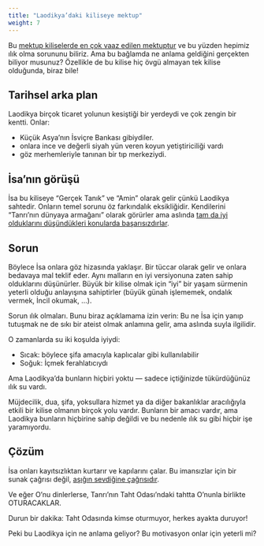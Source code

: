 ```yaml
---
title: "Laodikya’daki kiliseye mektup"
weight: 7
---
```



Bu [mektup kiliselerde en çok vaaz edilen mektuptur](https://www.bibleserver.com/TR/Vahiy3%3A14-22) ve bu yüzden hepimiz ılık olma sorununu biliriz. Ama bu bağlamda ne anlama geldiğini gerçekten biliyor musunuz? Özellikle de bu kilise hiç övgü almayan tek kilise olduğunda, biraz bile!


## Tarihsel arka plan

<a name="f1cd"></a>
Laodikya birçok ticaret yolunun kesiştiği bir yerdeydi ve çok zengin bir kentti. Onlar:

- Küçük Asya’nın İsviçre Bankası gibiydiler.
- onlara ince ve değerli siyah yün veren koyun yetiştiriciliği vardı
- göz merhemleriyle tanınan bir tıp merkeziydi.



## İsa’nın görüşü

<a name="27c6"></a>
İsa bu kiliseye “Gerçek Tanık” ve “Amin” olarak gelir çünkü Laodikya sahtedir. Onların temel sorunu öz farkındalık eksikliğidir. Kendilerini “Tanrı’nın dünyaya armağanı” olarak görürler ama aslında [tam da iyi olduklarını düşündükleri konularda başarısızdırlar](https://www.bibleserver.com/TR/Vahiy3%3A17).


## Sorun

<a name="1871"></a>
Böylece İsa onlara göz hizasında yaklaşır. Bir tüccar olarak gelir ve onlara bedavaya mal teklif eder. Aynı malların en iyi versiyonuna zaten sahip olduklarını düşünürler. Büyük bir kilise olmak için “iyi” bir yaşam sürmenin yeterli olduğu anlayışına sahiptirler (büyük günah işlememek, ondalık vermek, İncil okumak, …).

Sorun ılık olmaları. Bunu biraz açıklamama izin verin: Bu ne İsa için yanıp tutuşmak ne de sıkı bir ateist olmak anlamına gelir, ama aslında suyla ilgilidir.

O zamanlarda su iki koşulda iyiydi:

- Sıcak: böylece şifa amacıyla kaplıcalar gibi kullanılabilir
- Soğuk: İçmek ferahlatıcıydı


Ama Laodikya’da bunların hiçbiri yoktu — sadece içtiğinizde tükürdüğünüz ılık su vardı.

Müjdecilik, dua, şifa, yoksullara hizmet ya da diğer bakanlıklar aracılığıyla etkili bir kilise olmanın birçok yolu vardır. Bunların bir amacı vardır, ama Laodikya bunların hiçbirine sahip değildi ve bu nedenle ılık su gibi hiçbir işe yaramıyordu.


## Çözüm

<a name="a366"></a>
İsa onları kayıtsızlıktan kurtarır ve kapılarını çalar. Bu imansızlar için bir sunak çağrısı değil, [aşığın sevdiğine çağrısıdır](https://www.bibleserver.com/TR/Ezgiler%20Ezgisi5%3A1-5).

Ve eğer O’nu dinlerlerse, Tanrı’nın Taht Odası’ndaki tahtta O’nunla birlikte OTURACAKLAR.

Durun bir dakika: Taht Odasında kimse oturmuyor, herkes ayakta duruyor!

Peki bu Laodikya için ne anlama geliyor? Bu motivasyon onlar için yeterli mi?






[](https://github.com/revelation-today/revelation-today/blob/main/exampleSite/content/docs/content/letters/expl/details/the-letter-to-the-church-in-laodicea.tr.md)
